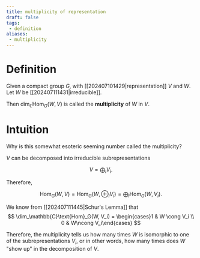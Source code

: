 ```yaml
---
title: multiplicity of representation
draft: false
tags:
 - definition
aliases:
 - multiplicity
---
```

# Definition
Given a compact group $G$, with [[202407101429|representation]] $V$ and $W$. 
Let $W$ be [[202407111431|irreducible]]. 

Then $\dim_\mathbb{C}\text{Hom}_G(W, V)$ is called the **multiplicity** of $W$ in $V$. 

# Intuition
Why is this somewhat esoteric seeming number called the multiplicity? 

$V$ can be decomposed into irreducible subrepresentations

$$
V = \bigoplus_i V_i.
$$

Therefore, 

$$
\text{Hom}_G(W, V) = \text{Hom}_G(W, \oplus_i V_i) = \bigoplus_i \text{Hom}_G(W, V_i).
$$

We know from [[202407111445|Schur's Lemma]] that 
$$
\dim_\mathbb{C}\text{Hom}_G(W, V_i) = \begin{cases}1 & W \cong V_i \\ 0 & W\ncong V_i\end{cases}
$$

Therefore, the multiplicity tells us how many times $W$ is isomorphic to one of the subrepresentations $V_i$, or in other words, how many times does $W$ "show up" in the decomposition of $V$. 